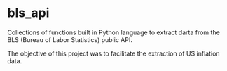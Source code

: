 # bls_api
Collections of functions built in Python language to extract darta from the BLS (Bureau of Labor Statistics) public API.

The objective of this project was to facilitate the extraction of US inflation data.
